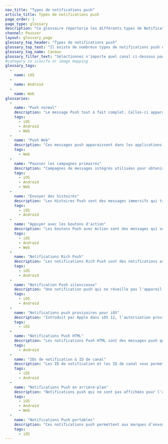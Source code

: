 ```yaml
---
nav_title: "Types de notifications push"
article_title: Types de notifications push
page_order: 1
page_type: glossary
description: "Ce glossaire répertorie les différents types de Notifications Push que vous pouvez utiliser Braze pour envoyer."
channel: Pousser
layout: glossary_page
glossary_top_header: "Types de notifications push"
glossary_top_text: "Il existe de nombreux types de notifications push que vous pouvez utiliser pour interagir avec vos clients. Ils peuvent être rétrécis par canal et utilisés pour répondre aux besoins de plusieurs utilisateurs. Vous pouvez configurer la plupart de ces paramètres dans vos campagnes push, mais il y a des notes dans les descriptions ci-dessous qui indiquent si des configurations d'arrière-plan sont nécessaires et ce qu'elles pourraient être."
glossary_tag_name: Canaux
glossary_filter_text: "Sélectionnez n'importe quel canal ci-dessous pour affiner les options de type poussé."
#category to icon/fa or image mapping
glossary_tags:
  - 
    name: iOS
  - 
    name: Android
  - 
    name: Web
glossaries:
  - 
    name: "Push normal"
    description: "Le message Push tout à fait complet. Celles-ci apparaissent sur l'appareil de votre utilisateur avec un son de notification et un message qui se glisse dans une barre de notification ou dans une pile."
    tags:
      - iOS
      - Android
      - Web
  - 
    name: "Push Web"
    description: "Ces messages push apparaissent dans les applications Web ou les navigateurs. Ils doivent toujours être autorisés à rejoindre le client. Notez que Web Push ne fonctionne pas si l'utilisateur utilise un navigateur caché."
    tags:
      - Web
  - 
    name: "Pousser les campagnes primaires"
    description: "Campagnes de messages intégrés utilisées pour obtenir des utilisateurs un signal explicite d'opt-in ou d'opt-out. Grâce à l'astérisque, vous pouvez éviter d'envoyer des notifications aux utilisateurs qui sont susceptibles de désactiver push via les paramètres de l'appareil. Pour iOS, les campagnes de push sont pertinentes en tant que notifications push de premier plan (i.e. les notifications de réveil de l'appareil) ne sont pas activées tant qu'un utilisateur n'opte pas explicitement dans l'invite push native d'iOS."
    tags:
      - iOS
      - Android
      - Web
  - 
    name: "Envoyer des histoires"
    description: "Les Histoires Push sont des messages immersifs qui transmettent à votre utilisateur un voyage visuel sous la forme d’un carrousel. Ceux-ci ne sont disponibles que pour les appareils mobiles."
    tags:
      - iOS
      - Android
  - 
    name: "Appuyer avec les boutons d'action"
    description: "Les boutons Push avec Action sont des messages qui vous permettent de fournir des options à vos utilisateurs et de proposer plusieurs appels à l'action."
    tags:
      - iOS
      - Android
      - Web
  - 
    name: "Notifications Rich Push"
    description: "Les notifications Rich Push sont des notifications avec des images immersives et du contenu créatif qui peuvent s'étendre au-delà d'une simple icône et appeler au texte d'action."
    tags:
      - iOS
      - Android
  - 
    name: "Notification Push silencieuse"
    description: "Une notification push qui ne réveille pas l'appareil lors de l'affichage sur l'appareil. À la place, la notification sera stockée dans la zone de notification de l'appareil."
    tags:
      - iOS
      - Android
  - 
    name: "Notifications push provisoires pour iOS"
    description: "Introduit par Apple dans iOS 12, l'autorisation provisoire se produit automatiquement à l'installation des applications iOS, permettant aux marques d'envoyer des notifications silencieuses sans afficher une invite push aux utilisateurs. Lorsque le push silencieux est envoyé et visualisé dans la barre de notification de l'appareil, les utilisateurs auront la possibilité d'autoriser ou d'arrêter les notifications push."
    tags:
      - iOS
  - 
    name: "Notifications Push HTML"
    description: "Les notifications Push HTML sont des messages push qui sont codés en HTML et n'utilisent pas les modèles de push prédéfinis que Braze fournit. Avoir la possibilité de créer des notifications push HTML permet à votre entreprise d'avoir une totale liberté créative et une image de marque cohérente quand il s'agit de la façon dont vous voulez que ces messages push apparaissent."
    tags:
      - Android
  - 
    name: "IDs de notification & ID de canal"
    description: "Les ID de notification et les ID de canal vous permettent de remplacer ou de mettre à jour les notifications push déjà reçues, mais pas ouvertes, par l'utilisateur."
    tags:
      - iOS
      - Android
  - 
    name: "Notifications Push en arrière-plan"
    description: "Notifications push qui ne sont pas affichées pour l'appareil. Habituellement utilisé pour envoyer des paquets d'informations à l'application pour les processus en arrière-plan et le suivi de la désinstallation. Un jeton de push en arrière-plan est requis pour l'envoi d'un push en arrière-plan."
    tags:
      - iOS
      - Android
      - Web
  - 
    name: "Notifications Push portables"
    description: "Ces notifications push permettent aux marques d’envoyer des messages directement à des appareils portables comme l’Apple Watch."
    tags:
      - iOS
---
```


